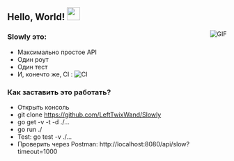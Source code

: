 ## Hello, World! <img src="https://raw.githubusercontent.com/iampavangandhi/iampavangandhi/master/gifs/Hi.gif" width="30px"></h2>
<img align="right" alt="GIF" src="https://media.giphy.com/media/13HgwGsXF0aiGY/giphy.gif" />

### Slowly это:
- Максимально простое API
- Один роут
- Один тест
- И, конечто же, CI : ![CI](https://img.shields.io/github/workflow/status/LeftTwixWand/Slowly/Go)
### Как заставить это работать?
- Открыть консоль
- git clone https://github.com/LeftTwixWand/Slowly
- go get -v -t -d ./...
- go run ./
- Test: go test -v ./...
- Проверить через Postman: http://localhost:8080/api/slow?timeout=1000
